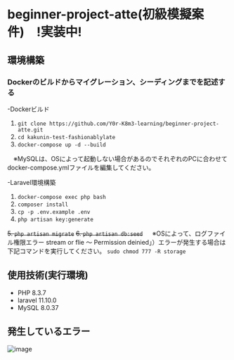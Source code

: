 # beginner-project-atte(初級模擬案件)　!実装中!

## 環境構築
### Dockerのビルドからマイグレーション、シーディングまでを記述する
-Dockerビルド
  1. `git clone https://github.com/Y0r-K8m3-learning/beginner-project-atte.git`
  2. `cd kakunin-test-fashionablylate`
  3. `docker-compose up -d --build`
 
　※MySQLは、OSによって起動しない場合があるのでそれぞれのPCに合わせて docker-compose.ymlファイルを編集してください。
 
-Laravel環境構築
  1. `docker-compose exec php bash`
  2. `composer install`
  3. `cp -p .env.example .env`
  4. `php artisan key:generate`
  
  ~~5. `php artisan migrate`~~
  ~~6. `php artisan db:seed`~~
　
  ※OSによって、ログファイル権限エラー
 stream or flie ～ Permission deinied」）エラーが発生する場合は下記コマンドを実行してください。
  `sudo chmod 777 -R storage`

## 使用技術(実行環境)
- PHP 8.3.7
- laravel  11.10.0
- MySQL 8.0.37


  
## 発生しているエラー
![image](https://github.com/Y0r-K8m3-learning/beginner-project-atte/assets/171590806/e6f9c7c2-114b-4965-a2a5-7c1d116f2f27)
